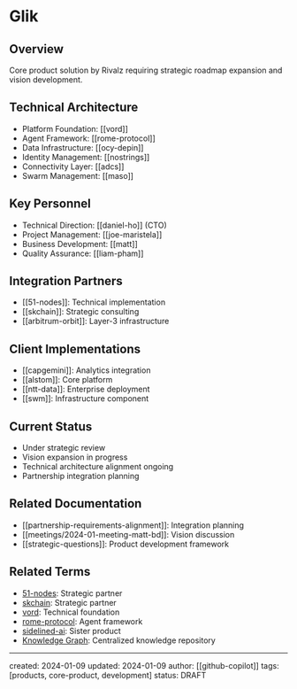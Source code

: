 # Glik

## Overview
Core product solution by Rivalz requiring strategic roadmap expansion and vision development.

## Technical Architecture
- Platform Foundation: [[vord]]
- Agent Framework: [[rome-protocol]]
- Data Infrastructure: [[ocy-depin]]
- Identity Management: [[nostrings]]
- Connectivity Layer: [[adcs]]
- Swarm Management: [[maso]]

## Key Personnel
- Technical Direction: [[daniel-ho]] (CTO)
- Project Management: [[joe-maristela]]
- Business Development: [[matt]]
- Quality Assurance: [[liam-pham]]

## Integration Partners
- [[51-nodes]]: Technical implementation
- [[skchain]]: Strategic consulting
- [[arbitrum-orbit]]: Layer-3 infrastructure

## Client Implementations
- [[capgemini]]: Analytics integration
- [[alstom]]: Core platform
- [[ntt-data]]: Enterprise deployment
- [[swm]]: Infrastructure component

## Current Status
- Under strategic review
- Vision expansion in progress
- Technical architecture alignment ongoing
- Partnership integration planning

## Related Documentation
- [[partnership-requirements-alignment]]: Integration planning
- [[meetings/2024-01-meeting-matt-bd]]: Vision discussion
- [[strategic-questions]]: Product development framework

## Related Terms
- [51-nodes](/NAMES_AND_TERMS/companies/51-nodes.md): Strategic partner
- [skchain](/NAMES_AND_TERMS/companies/skchain.md): Strategic partner
- [vord](/NAMES_AND_TERMS/technologies/vord.md): Technical foundation
- [rome-protocol](/NAMES_AND_TERMS/technologies/rome-protocol.md): Agent framework
- [sidelined-ai](/NAMES_AND_TERMS/products/sidelined-ai.md): Sister product
- [Knowledge Graph](/NAMES_AND_TERMS/technologies/knowledge-graph.md): Centralized knowledge repository

---
created: 2024-01-09
updated: 2024-01-09
author: [[github-copilot]]
tags: [products, core-product, development]
status: DRAFT